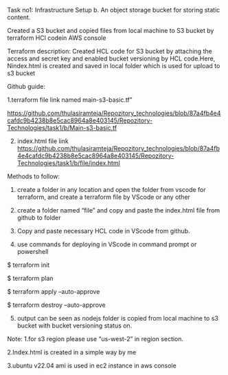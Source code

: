 Task no1: Infrastructure Setup
b. An object storage bucket for storing static content.

Created a S3 bucket and copied files from local machine to S3 bucket by terraform HCl codein AWS console

Terraform description:
Created HCL code for S3 bucket by attaching the access and secret key and enabled bucket versioning by HCL code.Here, Nindex.html is created and saved in local folder which is used for upload to s3 bucket

Github guide:

1.terraform file link named main-s3-basic.tf”

https://github.com/thulasiramteja/Repozitory_technologies/blob/87a4fb4e4cafdc9b4238b8e5cac8964a8e403145/Repozitory-Technologies/task1/b/Main-s3-basic.tf


2. index.html file link
https://github.com/thulasiramteja/Repozitory_technologies/blob/87a4fb4e4cafdc9b4238b8e5cac8964a8e403145/Repozitory-Technologies/task1/b/file/index.html

Methods to follow:
1. create a folder in any location and open the folder from vscode for terraform, and create a terraform file by VScode or any other

2. create a folder named “file” and copy and paste the index.html file from github to folder

3. Copy and paste necessary HCL code in VScode from github.

4. use commands for deploying in VScode in command prompt or powershell

$ terraform init

$ terraform plan

$ terraform apply –auto-approve

$ terraform destroy –auto-approve

5. output can be seen as nodejs folder is copied from local machine to s3 bucket with bucket versioning status on.

Note:
1.for s3 region please use “us-west-2” in region section.

2.Index.html is created in a simple way by me

3.ubuntu v22.04 ami is used in ec2 instance in aws console

